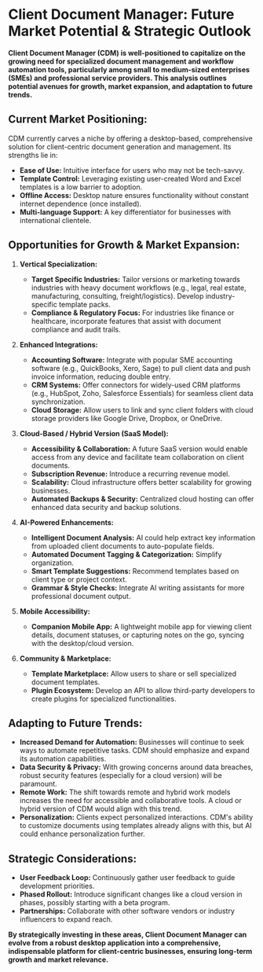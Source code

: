 # Client Document Manager: Future Market Potential & Strategic Outlook

**Client Document Manager (CDM) is well-positioned to capitalize on the growing need for specialized document management and workflow automation tools, particularly among small to medium-sized enterprises (SMEs) and professional service providers. This analysis outlines potential avenues for growth, market expansion, and adaptation to future trends.**

## Current Market Positioning:

CDM currently carves a niche by offering a desktop-based, comprehensive solution for client-centric document generation and management. Its strengths lie in:

*   **Ease of Use:** Intuitive interface for users who may not be tech-savvy.
*   **Template Control:** Leveraging existing user-created Word and Excel templates is a low barrier to adoption.
*   **Offline Access:** Desktop nature ensures functionality without constant internet dependence (once installed).
*   **Multi-language Support:** A key differentiator for businesses with international clientele.

## Opportunities for Growth & Market Expansion:

1.  **Vertical Specialization:**
    *   **Target Specific Industries:** Tailor versions or marketing towards industries with heavy document workflows (e.g., legal, real estate, manufacturing, consulting, freight/logistics). Develop industry-specific template packs.
    *   **Compliance & Regulatory Focus:** For industries like finance or healthcare, incorporate features that assist with document compliance and audit trails.

2.  **Enhanced Integrations:**
    *   **Accounting Software:** Integrate with popular SME accounting software (e.g., QuickBooks, Xero, Sage) to pull client data and push invoice information, reducing double entry.
    *   **CRM Systems:** Offer connectors for widely-used CRM platforms (e.g., HubSpot, Zoho, Salesforce Essentials) for seamless client data synchronization.
    *   **Cloud Storage:** Allow users to link and sync client folders with cloud storage providers like Google Drive, Dropbox, or OneDrive.

3.  **Cloud-Based / Hybrid Version (SaaS Model):**
    *   **Accessibility & Collaboration:** A future SaaS version would enable access from any device and facilitate team collaboration on client documents.
    *   **Subscription Revenue:** Introduce a recurring revenue model.
    *   **Scalability:** Cloud infrastructure offers better scalability for growing businesses.
    *   **Automated Backups & Security:** Centralized cloud hosting can offer enhanced data security and backup solutions.

4.  **AI-Powered Enhancements:**
    *   **Intelligent Document Analysis:** AI could help extract key information from uploaded client documents to auto-populate fields.
    *   **Automated Document Tagging & Categorization:** Simplify organization.
    *   **Smart Template Suggestions:** Recommend templates based on client type or project context.
    *   **Grammar & Style Checks:** Integrate AI writing assistants for more professional document output.

5.  **Mobile Accessibility:**
    *   **Companion Mobile App:** A lightweight mobile app for viewing client details, document statuses, or capturing notes on the go, syncing with the desktop/cloud version.

6.  **Community & Marketplace:**
    *   **Template Marketplace:** Allow users to share or sell specialized document templates.
    *   **Plugin Ecosystem:** Develop an API to allow third-party developers to create plugins for specialized functionalities.

## Adapting to Future Trends:

*   **Increased Demand for Automation:** Businesses will continue to seek ways to automate repetitive tasks. CDM should emphasize and expand its automation capabilities.
*   **Data Security & Privacy:** With growing concerns around data breaches, robust security features (especially for a cloud version) will be paramount.
*   **Remote Work:** The shift towards remote and hybrid work models increases the need for accessible and collaborative tools. A cloud or hybrid version of CDM would align with this trend.
*   **Personalization:** Clients expect personalized interactions. CDM's ability to customize documents using templates already aligns with this, but AI could enhance personalization further.

## Strategic Considerations:

*   **User Feedback Loop:** Continuously gather user feedback to guide development priorities.
*   **Phased Rollout:** Introduce significant changes like a cloud version in phases, possibly starting with a beta program.
*   **Partnerships:** Collaborate with other software vendors or industry influencers to expand reach.

**By strategically investing in these areas, Client Document Manager can evolve from a robust desktop application into a comprehensive, indispensable platform for client-centric businesses, ensuring long-term growth and market relevance.**
